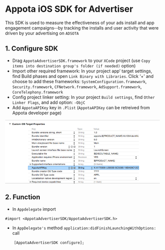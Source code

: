 Appota iOS SDK for Advertiser
===============
This SDK is used to measure the effectiveness of your ads install and app engagement campaigns--by tracking the installs and user activity that were driven by your advertising on `ADSOTA`

## 1. Configure SDK

- Drag `AppotaAdvertiserSDK.framework` to your `XCode` project (use `Copy items into destination group's folder (if needed)` option)
- Import other required framework:  In your project app’ target settings, find Build phases and open `Link Binary with Libraries`. Click ‘+’ and choose to add these frameworks: `SystemConfiguration.framework`, `Security.framework`, `CFNetwork.framework`, `AdSupport.framework`, `CoreTelephony.framework`
- Config project linker setting: In your project `Build settings`, find `Other Linker Flags`, and add option: `-ObjC`
- Add `AppotaAPIKey` key in `.Plist` (`AppotaAPIKey` can be retreived from Appota developer page)

![Plist](plist.png)

## 2. Function
- In `Appdelegate` import

```
#import <AppotaAdvertiserSDK/AppotaAdvertiserSDK.h>

```

- In `AppDelegate's` method `application:didFinishLaunchingWithOptions:` call

```
	[AppotaAdvertiserSDK configure];
    
```
